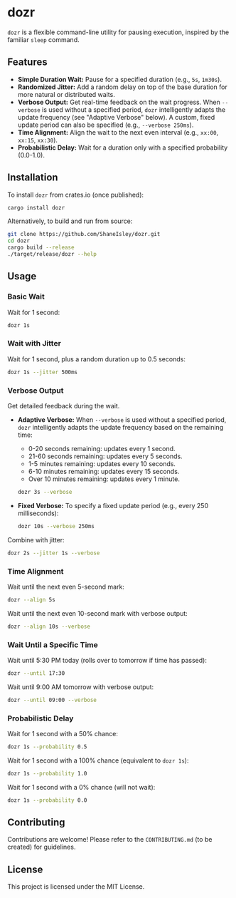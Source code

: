 # dozr

`dozr` is a flexible command-line utility for pausing execution, inspired by the familiar `sleep` command.

## Features

-   **Simple Duration Wait:** Pause for a specified duration (e.g., `5s`, `1m30s`).
-   **Randomized Jitter:** Add a random delay on top of the base duration for more natural or distributed waits.
-   **Verbose Output:** Get real-time feedback on the wait progress. When `--verbose` is used without a specified period, `dozr` intelligently adapts the update frequency (see "Adaptive Verbose" below). A custom, fixed update period can also be specified (e.g., `--verbose 250ms`).
-   **Time Alignment:** Align the wait to the next even interval (e.g., `xx:00`, `xx:15`, `xx:30`).
-   **Probabilistic Delay:** Wait for a duration only with a specified probability (0.0-1.0).

## Installation

To install `dozr` from crates.io (once published):

```bash
cargo install dozr
```

Alternatively, to build and run from source:

```bash
git clone https://github.com/ShaneIsley/dozr.git
cd dozr
cargo build --release
./target/release/dozr --help
```

## Usage

### Basic Wait

Wait for 1 second:

```bash
dozr 1s
```

### Wait with Jitter

Wait for 1 second, plus a random duration up to 0.5 seconds:

```bash
dozr 1s --jitter 500ms
```

### Verbose Output

Get detailed feedback during the wait.

-   **Adaptive Verbose:** When `--verbose` is used without a specified period, `dozr` intelligently adapts the update frequency based on the remaining time:
    -   0-20 seconds remaining: updates every 1 second.
    -   21-60 seconds remaining: updates every 5 seconds.
    -   1-5 minutes remaining: updates every 10 seconds.
    -   6-10 minutes remaining: updates every 15 seconds.
    -   Over 10 minutes remaining: updates every 1 minute.

    ```bash
    dozr 3s --verbose
    ```

-   **Fixed Verbose:** To specify a fixed update period (e.g., every 250 milliseconds):

    ```bash
    dozr 10s --verbose 250ms
    ```

Combine with jitter:

```bash
dozr 2s --jitter 1s --verbose
```

### Time Alignment

Wait until the next even 5-second mark:

```bash
dozr --align 5s
```

Wait until the next even 10-second mark with verbose output:

```bash
dozr --align 10s --verbose
```

### Wait Until a Specific Time

Wait until 5:30 PM today (rolls over to tomorrow if time has passed):

```bash
dozr --until 17:30
```

Wait until 9:00 AM tomorrow with verbose output:

```bash
dozr --until 09:00 --verbose
```

### Probabilistic Delay

Wait for 1 second with a 50% chance:

```bash
dozr 1s --probability 0.5
```

Wait for 1 second with a 100% chance (equivalent to `dozr 1s`):

```bash
dozr 1s --probability 1.0
```

Wait for 1 second with a 0% chance (will not wait):

```bash
dozr 1s --probability 0.0
```

## Contributing

Contributions are welcome! Please refer to the `CONTRIBUTING.md` (to be created) for guidelines.

## License

This project is licensed under the MIT License.